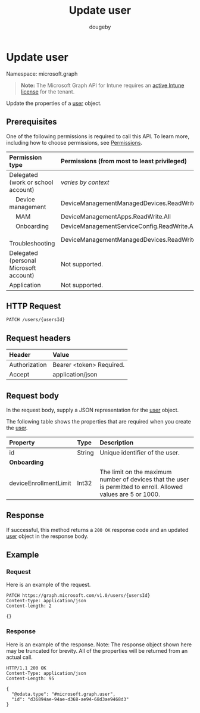 ﻿---
title: "Update user"
description: "Update the properties of a user object."
author: "dougeby"
localization_priority: Normal
ms.prod: "intune"
doc_type: apiPageType
---

# Update user

Namespace: microsoft.graph

> **Note:** The Microsoft Graph API for Intune requires an [active Intune license](https://go.microsoft.com/fwlink/?linkid=839381) for the tenant.

Update the properties of a [user](../resources/intune-shared-user.md) object.

## Prerequisites

One of the following permissions is required to call this API. To learn more, including how to choose permissions, see [Permissions](/graph/permissions-reference).

| Permission type                        | Permissions (from most to least privileged)  |
| :------------------------------------- | :------------------------------------------- |
| Delegated (work or school account)     | _varies by context_                          |
| &nbsp; &nbsp; Device management        | DeviceManagementManagedDevices.ReadWrite.All |
| &nbsp; &nbsp; MAM                      | DeviceManagementApps.ReadWrite.All           |
| &nbsp; &nbsp; Onboarding               | DeviceManagementServiceConfig.ReadWrite.All  |
| &nbsp; &nbsp; Troubleshooting          | DeviceManagementManagedDevices.ReadWrite.All |
| Delegated (personal Microsoft account) | Not supported.                               |
| Application                            | Not supported.                               |

## HTTP Request

<!-- {
  "blockType": "ignored"
}
-->

```http
PATCH /users/{usersId}
```

## Request headers

| Header        | Value                          |
| :------------ | :----------------------------- |
| Authorization | Bearer &lt;token&gt; Required. |
| Accept        | application/json               |

## Request body

In the request body, supply a JSON representation for the [user](../resources/intune-shared-user.md) object.

The following table shows the properties that are required when you create the [user](../resources/intune-shared-user.md).

| Property              | Type   | Description                                                                                                    |
| :-------------------- | :----- | :------------------------------------------------------------------------------------------------------------- |
| id                    | String | Unique identifier of the user.                                                                                 |
| **Onboarding**        |        |                                                                                                                |
| deviceEnrollmentLimit | Int32  | The limit on the maximum number of devices that the user is permitted to enroll. Allowed values are 5 or 1000. |

## Response

If successful, this method returns a `200 OK` response code and an updated [user](../resources/intune-shared-user.md) object in the response body.

## Example

### Request

Here is an example of the request.

```http
PATCH https://graph.microsoft.com/v1.0/users/{usersId}
Content-type: application/json
Content-length: 2

{}
```

### Response

Here is an example of the response. Note: The response object shown here may be truncated for brevity. All of the properties will be returned from an actual call.

```http
HTTP/1.1 200 OK
Content-Type: application/json
Content-Length: 95

{
  "@odata.type": "#microsoft.graph.user",
  "id": "d36894ae-94ae-d368-ae94-68d3ae9468d3"
}
```
